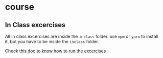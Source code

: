 # course

## In Class excercises

All in class excercises are inside the `inclass` folder. use `npm` or `yarn` to install it, but you have to be inside the `inclass` folder.

Check [this doc to know how to run the excercises](./inclass/README.md)
